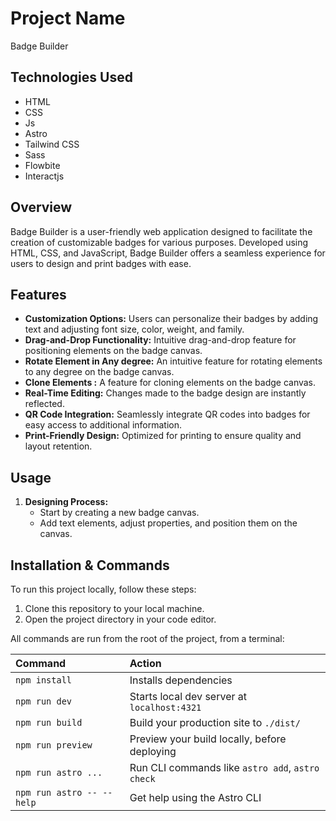 # Project Name

Badge Builder

## Technologies Used

-   HTML
-   CSS
-   Js
-   Astro
-   Tailwind CSS
-   Sass
-   Flowbite
-   Interactjs

## Overview

Badge Builder is a user-friendly web application designed to facilitate the creation of customizable badges for various purposes. Developed using HTML, CSS, and JavaScript, Badge Builder offers a seamless experience for users to design and print badges with ease.

## Features

-   **Customization Options:** Users can personalize their badges by adding text and adjusting font size, color, weight, and family.
-   **Drag-and-Drop Functionality:** Intuitive drag-and-drop feature for positioning elements on the badge canvas.
-   **Rotate Element in Any degree:** An intuitive feature for rotating elements to any degree on the badge canvas.
-   **Clone Elements :** A feature for cloning elements on the badge canvas.
-   **Real-Time Editing:** Changes made to the badge design are instantly reflected.
-   **QR Code Integration:** Seamlessly integrate QR codes into badges for easy access to additional information.
-   **Print-Friendly Design:** Optimized for printing to ensure quality and layout retention.

## Usage

1. **Designing Process:**
    - Start by creating a new badge canvas.
    - Add text elements, adjust properties, and position them on the canvas.

## Installation & Commands

To run this project locally, follow these steps:

1. Clone this repository to your local machine.
2. Open the project directory in your code editor.

All commands are run from the root of the project, from a terminal:

| Command                   | Action                                           |
| :------------------------ | :----------------------------------------------- |
| `npm install`             | Installs dependencies                            |
| `npm run dev`             | Starts local dev server at `localhost:4321`      |
| `npm run build`           | Build your production site to `./dist/`          |
| `npm run preview`         | Preview your build locally, before deploying     |
| `npm run astro ...`       | Run CLI commands like `astro add`, `astro check` |
| `npm run astro -- --help` | Get help using the Astro CLI                     |
